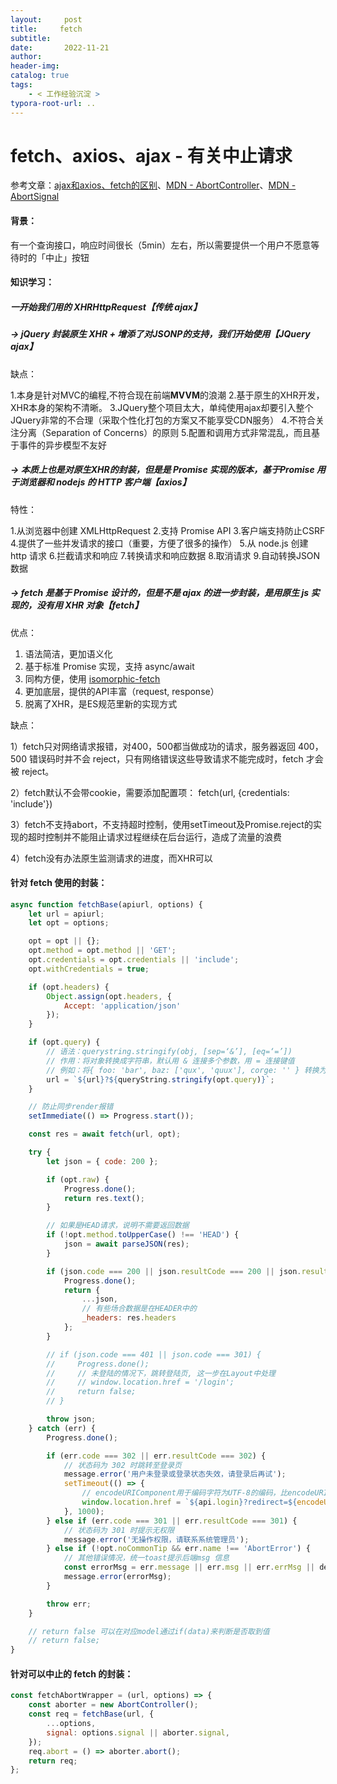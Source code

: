 ```yaml
---
layout:     post
title:     fetch
subtitle:  
date:       2022-11-21
author:     
header-img: 
catalog: true
tags:
    - < 工作经验沉淀 >
typora-root-url: ..
---
```




# fetch、axios、ajax - 有关中止请求

参考文章：[ajax和axios、fetch的区别](https://juejin.cn/post/6981250745735577613)、[MDN - AbortController](https://developer.mozilla.org/zh-CN/docs/Web/API/AbortController)、[MDN - AbortSignal](https://developer.mozilla.org/zh-CN/docs/Web/API/AbortSignal)

#### 背景：

有一个查询接口，响应时间很长（5min）左右，所以需要提供一个用户不愿意等待时的「中止」按钮

#### 知识学习：

##### 一开始我们用的 XHRHttpRequest【传统 ajax】  

##### -> jQuery 封装原生 XHR + 增添了对**JSONP**的支持，我们开始使用【JQuery ajax】

缺点：

1.本身是针对MVC的编程,不符合现在前端**MVVM**的浪潮
 2.基于原生的XHR开发，XHR本身的架构不清晰。
 3.JQuery整个项目太大，单纯使用ajax却要引入整个JQuery非常的不合理（采取个性化打包的方案又不能享受CDN服务）
 4.不符合关注分离（Separation of Concerns）的原则
 5.配置和调用方式非常混乱，而且基于事件的异步模型不友好

##### -> 本质上也是对原生XHR的封装，但是是 Promise 实现的版本，基于Promise 用于浏览器和 nodejs 的 HTTP 客户端【axios】

特性：

1.从浏览器中创建 XMLHttpRequest
 2.支持 Promise API
 3.客户端支持防止CSRF
 4.提供了一些并发请求的接口（重要，方便了很多的操作）
 5.从 node.js 创建 http 请求
 6.拦截请求和响应
 7.转换请求和响应数据
 8.取消请求
 9.自动转换JSON数据

##### -> fetch 是基于 Promise 设计的，但是不是 ajax 的进一步封装，是用原生 js 实现的，没有用 XHR 对象【fetch】

优点：

1. 语法简洁，更加语义化 
2. 基于标准 Promise 实现，支持 async/await 
3. 同构方便，使用 [isomorphic-fetch](https://github.com/matthew-andrews/isomorphic-fetch) 
4. 更加底层，提供的API丰富（request, response） 
5. 脱离了XHR，是ES规范里新的实现方式

缺点：

1）fetch只对网络请求报错，对400，500都当做成功的请求，服务器返回 400，500 错误码时并不会 reject，只有网络错误这些导致请求不能完成时，fetch 才会被 reject。

 2）fetch默认不会带cookie，需要添加配置项： fetch(url, {credentials: 'include'}) 

3）fetch不支持abort，不支持超时控制，使用setTimeout及Promise.reject的实现的超时控制并不能阻止请求过程继续在后台运行，造成了流量的浪费 

4）fetch没有办法原生监测请求的进度，而XHR可以



#### 针对 fetch 使用的封装：

``` js
async function fetchBase(apiurl, options) {
    let url = apiurl;
    let opt = options;

    opt = opt || {};
    opt.method = opt.method || 'GET';
    opt.credentials = opt.credentials || 'include';
    opt.withCredentials = true;

    if (opt.headers) {
        Object.assign(opt.headers, {
            Accept: 'application/json'
        });
    }

    if (opt.query) {
        // 语法：querystring.stringify(obj, [sep=‘&’], [eq=‘=’])
        // 作用：将对象转换成字符串，默认用 & 连接多个参数，用 = 连接键值
        // 例如：将{ foo: 'bar', baz: ['qux', 'quux'], corge: '' } 转换为-->'foo=bar&baz=qux&baz=quux&corge=' 
        url = `${url}?${queryString.stringify(opt.query)}`;
    }

    // 防止同步render报错
    setImmediate(() => Progress.start());

    const res = await fetch(url, opt);

    try {
        let json = { code: 200 };

        if (opt.raw) {
            Progress.done();
            return res.text();
        }

        // 如果是HEAD请求，说明不需要返回数据
        if (!opt.method.toUpperCase() !== 'HEAD') {
            json = await parseJSON(res);
        }

        if (json.code === 200 || json.resultCode === 200 || json.resultCode === 0) {
            Progress.done();
            return {
                ...json,
                // 有些场合数据是在HEADER中的
                _headers: res.headers
            };
        }

        // if (json.code === 401 || json.code === 301) {
        //     Progress.done();
        //     // 未登陆的情况下，跳转登陆页, 这一步在Layout中处理
        //     // window.location.href = '/login';
        //     return false;
        // }

        throw json;
    } catch (err) {
        Progress.done();

        if (err.code === 302 || err.resultCode === 302) {
            // 状态码为 302 时跳转至登录页
            message.error('用户未登录或登录状态失效，请登录后再试');
            setTimeout(() => {
                // encodeURIComponent用于编码字符为UTF-8的编码，比encodeURI编码更多字符，例如?=&
                window.location.href = `${api.login}?redirect=${encodeURIComponent(window.location.href)}`;
            }, 1000);
        } else if (err.code === 301 || err.resultCode === 301) {
            // 状态码为 301 时提示无权限
            message.error('无操作权限，请联系系统管理员');
        } else if (!opt.noCommonTip && err.name !== 'AbortError') {
            // 其他错误情况，统一toast提示后端msg 信息
            const errorMsg = err.message || err.msg || err.errMsg || defaultErrorMessage;
            message.error(errorMsg);
        }

        throw err;
    }

    // return false 可以在对应model通过if(data)来判断是否取到值
    // return false;
}
```

#### 针对可以中止的 fetch 的封装：

```js
const fetchAbortWrapper = (url, options) => {
    const aborter = new AbortController();
    const req = fetchBase(url, {
        ...options,
        signal: options.signal || aborter.signal,
    });
    req.abort = () => aborter.abort();
    return req;
};
```
